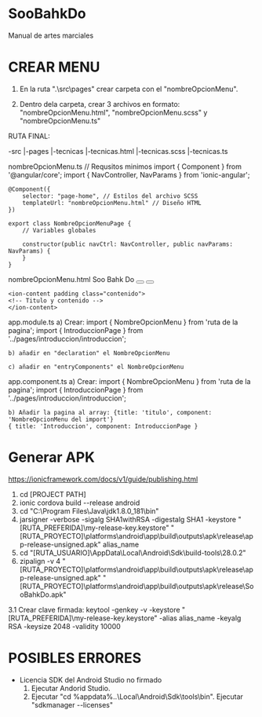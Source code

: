 # SooBahkDo
Manual de artes marciales


# CREAR MENU 

1) En la ruta ".\src\pages" crear carpeta con el "nombreOpcionMenu".

2) Dentro dela carpeta, crear 3 archivos en formato: "nombreOpcionMenu.html", "nombreOpcionMenu.scss" y "nombreOpcionMenu.ts"

RUTA FINAL:

-src
   |-pages
      |-tecnicas
         |-tecnicas.html
         |-tecnicas.scss
         |-tecnicas.ts

nombreOpcionMenu.ts
	// Requsitos minimos
	import { Component } from '@angular/core';
	import { NavController, NavParams } from 'ionic-angular';

	@Component({
	    selector: "page-home", // Estilos del archivo SCSS
	    templateUrl: "nombreOpcionMenu.html" // Diseño HTML
	})

	export class NombreOpcionMenuPage {
	    // Variables globales

	    constructor(public navCtrl: NavController, public navParams: NavParams) {
	    }
	}

nombreOpcionMenu.html
	<!-- Esqueleto básico -->
	<ion-header>
		<ion-navbar>
			<ion-title style="text-align: center">Soo Bahk Do</ion-title>
			<button ion-button start menuToggle="leftMenu">
				<ion-icon name="Book"></ion-icon>
			</button>
			<button ion-button end menuToggle="rightMenu">
				<ion-icon name="Karate"></ion-icon>
			</button>
		</ion-navbar>
	</ion-header>

	<ion-content padding class="contenido">
	<!-- Titulo y contenido -->
	</ion-content>

app.module.ts
	a) Crear: import { NombreOpcionMenu } from 'ruta de la pagina';
	import { IntroduccionPage } from '../pages/introduccion/introduccion';

	b) añadir en "declaration" el NombreOpcionMenu

	c) añadir en "entryComponents" el NombreOpcionMenu

app.component.ts
	a) Crear: import { NombreOpcionMenu } from 'ruta de la pagina';
	import { IntroduccionPage } from '../pages/introduccion/introduccion';
	
	b) Añadir la pagina al array: {title: 'titulo', component: 'NombreOpcionMenu del import'}
	{ title: 'Introduccion', component: IntroduccionPage }

# Generar APK
https://ionicframework.com/docs/v1/guide/publishing.html

1. cd [PROJECT PATH]
2. ionic cordova build --release android
3. cd "C:\Program Files\Java\jdk1.8.0_181\bin"
4. jarsigner -verbose -sigalg SHA1withRSA -digestalg SHA1 -keystore "[RUTA_PREFERIDA]\my-release-key.keystore" "[RUTA_PROYECTO]\platforms\android\app\build\outputs\apk\release\app-release-unsigned.apk" alias_name
5. cd "[RUTA_USUARIO]\AppData\Local\Android\Sdk\build-tools\28.0.2"
6. zipalign -v 4 "[RUTA_PROYECTO]\platforms\android\app\build\outputs\apk\release\app-release-unsigned.apk" "[RUTA_PROYECTO]\platforms\android\app\build\outputs\apk\release\SooBahkDo.apk"

3.1 Crear clave firmada: keytool -genkey -v -keystore "[RUTA_PREFERIDA]\my-release-key.keystore" -alias alias_name -keyalg RSA -keysize 2048 -validity 10000

# POSIBLES ERRORES
- Licencia SDK del Android Studio no firmado
	1. Ejecutar Andorid Studio.
	2. Ejecutar "cd %appdata%\..\Local\Android\Sdk\tools\bin". Ejecutar "sdkmanager --licenses"
